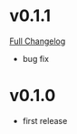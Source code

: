 # v0.1.1

[Full Changelog](https://github.com/hikko624/rubiderella/compare/v0.1.0...v0.1.1)

- bug fix

# v0.1.0
- first release

